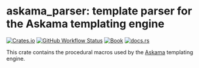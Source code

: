 # askama_parser: template parser for the Askama templating engine

[![Crates.io](https://img.shields.io/crates/v/askama_parser?logo=rust&style=flat-square&logoColor=white "Crates.io")](https://crates.io/crates/askama_parser)
[![GitHub Workflow Status](https://img.shields.io/github/actions/workflow/status/askama-rs/askama/rust.yml?branch=master&logo=github&style=flat-square&logoColor=white "GitHub Workflow Status")](https://github.com/askama-rs/askama/actions/workflows/rust.yml)
[![Book](https://img.shields.io/readthedocs/askama?label=book&logo=readthedocs&style=flat-square&logoColor=white "Book")](https://askama.readthedocs.io/)
[![docs.rs](https://img.shields.io/docsrs/askama_parser?logo=docsdotrs&style=flat-square&logoColor=white "docs.rs")](https://docs.rs/askama_parser/)

This crate contains the procedural macros used by the
[Askama](https://github.com/askama-rs/askama) templating engine.
